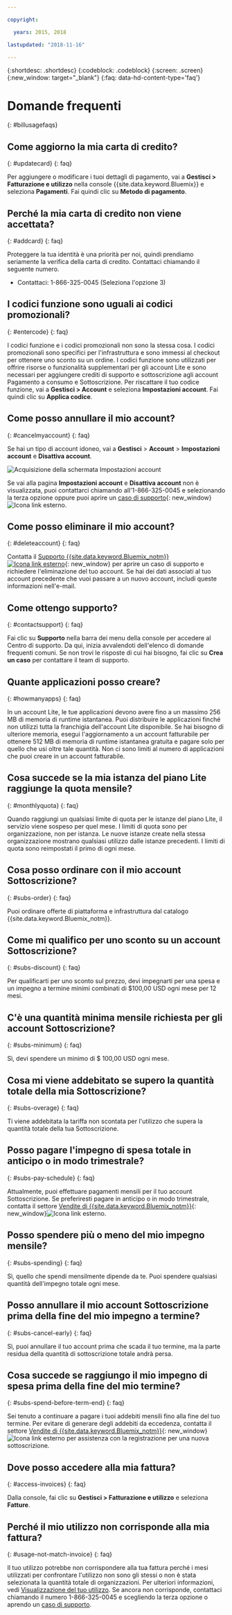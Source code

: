 ```yaml
---

copyright:

  years: 2015, 2018

lastupdated: "2018-11-16"

---
```


{:shortdesc: .shortdesc}
{:codeblock: .codeblock}
{:screen: .screen}
{:new_window: target="_blank"}
{:faq: data-hd-content-type='faq'}

# Domande frequenti
{: #billusagefaqs} 


## Come aggiorno la mia carta di credito?
{: #updatecard}
{: faq}

Per aggiungere o modificare i tuoi dettagli di pagamento, vai a **Gestisci > Fatturazione e utilizzo** nella console {{site.data.keyword.Bluemix}} e seleziona **Pagamenti**. Fai quindi clic su **Metodo di pagamento**.

## Perché la mia carta di credito non viene accettata?
{: #addcard}
{: faq}

Proteggere la tua identità è una priorità per noi, quindi prendiamo seriamente la verifica della carta di credito. Contattaci chiamando il seguente numero.  

   * Contattaci: 1-866-325-0045 (Seleziona l'opzione 3)


## I codici funzione sono uguali ai codici promozionali? 
{: #entercode}
{: faq}

I codici funzione e i codici promozionali non sono la stessa cosa. I codici promozionali sono specifici per l'infrastruttura e sono immessi al checkout per ottenere uno sconto su un ordine. I codici funzione sono utilizzati per offrire risorse o funzionalità supplementari per gli account Lite e sono necessari per aggiungere crediti di supporto e sottoscrizione agli account Pagamento a consumo e Sottoscrizione. Per riscattare il tuo codice funzione, vai a **Gestisci > Account** e seleziona **Impostazioni account**. Fai quindi clic su **Applica codice**. 

## Come posso annullare il mio account?
{: #cancelmyaccount}
{: faq}

Se hai un tipo di account idoneo, vai a **Gestisci** > **Account** > **Impostazioni account** e **Disattiva account**. 

![Acquisizione della schermata Impostazioni account](images/Account-2C.svg "Acquisizione della schermata Impostazioni account")

Se vai alla pagina **Impostazioni account** e **Disattiva account** non è visualizzata, puoi contattarci chiamando all'1-866-325-0045 e selezionando la terza opzione oppure puoi aprire un [caso di supporto](https://{DomainName}/unifiedsupport/supportcenter){: new_window} ![Icona link esterno](../icons/launch-glyph.svg).

## Come posso eliminare il mio account?
{: #deleteaccount}
{: faq}

Contatta il [Supporto {{site.data.keyword.Bluemix_notm}}![Icona link esterno](../icons/launch-glyph.svg)](https://{DomainName}/unifiedsupport/supportcenter){: new_window} per aprire un caso di supporto e richiedere l'eliminazione del tuo account. Se hai dei dati associati al tuo account precedente che vuoi passare a un nuovo account, includi queste informazioni nell'e-mail.

## Come ottengo supporto?
{: #contactsupport}
{: faq}

Fai clic su **Supporto** nella barra dei menu della console per accedere al Centro di supporto. Da qui, inizia avvalendoti dell'elenco di domande frequenti comuni. Se non trovi le risposte di cui hai bisogno, fai clic su **Crea un caso** per contattare il team di supporto.   

## Quante applicazioni posso creare?
{: #howmanyapps}
{: faq}

In un account Lite, le tue applicazioni devono avere fino a un massimo 256 MB di memoria di runtime istantanea. Puoi distribuire le applicazioni finché non utilizzi tutta la franchigia dell'account Lite disponibile. Se hai bisogno di ulteriore memoria, esegui l'aggiornamento a un account fatturabile per ottenere 512 MB di memoria di runtime istantanea gratuita e pagare solo per quello che usi oltre tale quantità. Non ci sono limiti al numero di applicazioni che puoi creare in un account fatturabile. 


## Cosa succede se la mia istanza del piano Lite raggiunge la quota mensile?
{: #monthlyquota}
{: faq}

Quando raggiungi un qualsiasi limite di quota per le istanze del piano Lite, il servizio viene sospeso per quel mese. I limiti di quota sono per organizzazione, non per istanza. Le nuove istanze create nella stessa organizzazione mostrano qualsiasi utilizzo dalle istanze precedenti. I limiti di quota sono reimpostati il primo di ogni mese.


## Cosa posso ordinare con il mio account Sottoscrizione? 
{: #subs-order}
{: faq}

Puoi ordinare offerte di piattaforma e infrastruttura dal catalogo {{site.data.keyword.Bluemix_notm}}. 


## Come mi qualifico per uno sconto su un account Sottoscrizione? 
{: #subs-discount}
{: faq}

Per qualificarti per uno sconto sul prezzo, devi impegnarti per una spesa e un impegno a termine minimi combinati di $100,00 USD ogni mese per 12 mesi. 


## C'è una quantità minima mensile richiesta per gli account Sottoscrizione? 
{: #subs-minimum}
{: faq}

Sì, devi spendere un minimo di $ 100,00 USD ogni mese.


## Cosa mi viene addebitato se supero la quantità totale della mia Sottoscrizione?
{: #subs-overage}
{: faq}

Ti viene addebitata la tariffa non scontata per l'utilizzo che supera la quantità totale della tua Sottoscrizione.


## Posso pagare l'impegno di spesa totale in anticipo o in modo trimestrale?
{: #subs-pay-schedule}
{: faq}

Attualmente, puoi effettuare pagamenti mensili per il tuo account Sottoscrizione. Se preferiresti pagare in anticipo o in modo trimestrale, contatta il settore [Vendite di {{site.data.keyword.Bluemix_notm}}](https://www.ibm.com/cloud-computing/bluemix/contact-us){: new_window}![Icona link esterno](../icons/launch-glyph.svg).


## Posso spendere più o meno del mio impegno mensile?  
{: #subs-spending}
{: faq}

Sì, quello che spendi mensilmente dipende da te. Puoi spendere qualsiasi quantità dell'impegno totale ogni mese. 


## Posso annullare il mio account Sottoscrizione prima della fine del mio impegno a termine?  
{: #subs-cancel-early}
{: faq}

Sì, puoi annullare il tuo account prima che scada il tuo termine, ma la parte residua della quantità di sottoscrizione totale andrà persa. 


## Cosa succede se raggiungo il mio impegno di spesa prima della fine del mio termine?  
{: #subs-spend-before-term-end}
{: faq}

Sei tenuto a continuare a pagare i tuoi addebiti mensili fino alla fine del tuo termine. Per evitare di generare degli addebiti da eccedenza, contatta il settore [Vendite di {{site.data.keyword.Bluemix_notm}}](https://www.ibm.com/cloud-computing/bluemix/contact-us){: new_window}![Icona link esterno](../icons/launch-glyph.svg) per assistenza con la registrazione per una nuova sottoscrizione. 


## Dove posso accedere alla mia fattura?
{: #access-invoices}
{: faq}

Dalla console, fai clic su **Gestisci > Fatturazione e utilizzo** e seleziona **Fatture**.


## Perché il mio utilizzo non corrisponde alla mia fattura?
{: #usage-not-match-invoice}
{: faq}

Il tuo utilizzo potrebbe non corrispondere alla tua fattura perché i mesi utilizzati per confrontare l'utilizzo non sono gli stessi o non è stata selezionata la quantità totale di organizzazioni. Per ulteriori informazioni, vedi [Visualizzazione del tuo utilizzo](/docs/billing-usage/viewing_usage.html#viewingusage). Se ancora non corrisponde, contattaci chiamando il numero 1-866-325-0045 e scegliendo la terza opzione o aprendo un [caso di supporto](/unifiedsupport/cases/add).










